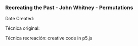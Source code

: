 ### Recreating the Past - John Whitney - Permutations

<p float="left">
<p style='text-align: justify;'> Date Created: </p>
<p style='text-align: justify;'> Técnica original: </p>
<p style='text-align: justify;'> Técnica recreación: creative code in p5.js </p>

 


